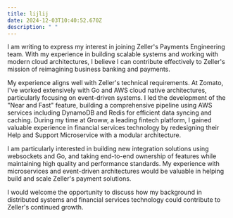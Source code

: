 ```yaml
---
title: lijlij
date: 2024-12-03T10:40:52.670Z
description: " "
---
```

I am writing to express my interest in joining Zeller's Payments Engineering team. With my experience in building scalable systems and working with modern cloud architectures, I believe I can contribute effectively to Zeller's mission of reimagining business banking and payments.

My experience aligns well with Zeller's technical requirements. At Zomato, I've worked extensively with Go and AWS cloud native architectures, particularly focusing on event-driven systems. I led the development of the "Near and Fast" feature, building a comprehensive pipeline using AWS services including DynamoDB and Redis for efficient data syncing and caching. During my time at Groww, a leading fintech platform, I gained valuable experience in financial services technology by redesigning their Help and Support Microservice with a modular architecture.

I am particularly interested in building new integration solutions using websockets and Go, and taking end-to-end ownership of features while maintaining high quality and performance standards. My experience with microservices and event-driven architectures would be valuable in helping build and scale Zeller's payment solutions.

I would welcome the opportunity to discuss how my background in distributed systems and financial services technology could contribute to Zeller's continued growth.